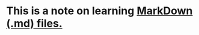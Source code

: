 # This is a note on learning [MarkDown (.md) files.](https://guides.github.com/features/mastering-markdown)
